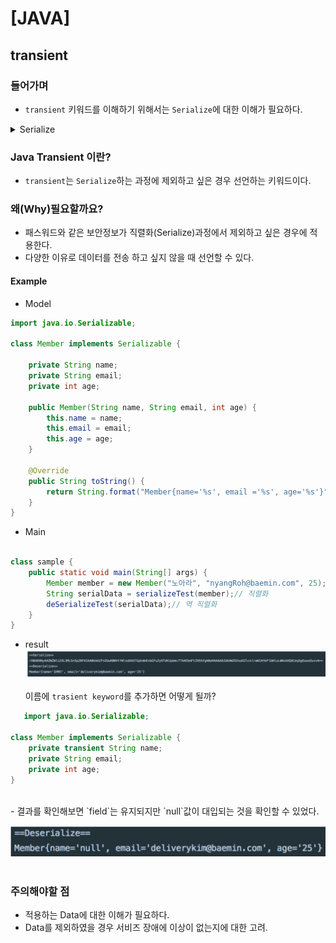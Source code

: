 # [JAVA]

## transient

### 들어가며

- `transient` 키워드를 이해하기 위해서는 `Serialize`에 대한 이해가 필요하다.

<details><summary>Serialize</summary>

1. 직렬화란
    1. 직렬화(Serialize)
        - 자바 시스템 내부에서 사용되는 `Object` 또는 `Data`를 외부의 자바 시스템에서도 사용할 수 있도록 `byte` 형태로 데이터를 변환하는 기술
        - `JVM`(Java Virtual Machine 이하 JVM)의 메모리에 상주(힙 또는 스택)되어 있는 객체 데이터를 바이트 형태로 변환하는 기술<br><br>
    2. 역직렬화(Deserialize)
        - `byte`로 변환된 `Data`를 원래대로 `Object`나 `Data`로 변환하는 기술을 역직렬화(`Deserialize`)라고 부른다.
        - 직렬화된 바이트 형태의 데이터를 객체로 변환해서 `JVM`으로 상주시키는 형태.

2. 직렬화 (Serialize) 시작하기
    1. 직렬화 조건
        - `java.io.Serializeable` 인터페이스를 상속받은 객체는 직렬화 할 수 있는 기본 조건이다.
   ```java
   import java.io.Serializable;
   public class Member implements Serializable{
        private String name;
        private String email;
        private int age;
   
    public Member(String name, String email, int age){
        this.name = name;
        this.email = email;
        this.age = age;
   } 
    @Override
    public String toString() {
        return String.format("Member{name='%s', email='%s', age='%s'}, name, email, age");
    }    }
   ```
    2. 직렬화(Serialize) 방법
        - `java.io.ObjectOutputStream`
    ```java
    import java.io.ByteArrayOutputStream;import java.io.ObjectOutputStream;import java.util.Base64;public class sampe{
        public static void main(String[] args){
        Member member = new Member("SangMoon","deliverykim@baemin.com",25);
        byte[] serializedMember;
        try(ByteArrayOutputStream byteArrayOutputStream = new ByteArrayOutputStream()){
            try(ObjectOutputStream oos = new ObjectOutputStream(byteArrayOutputStream)){
                oos.writeObject(member);
                //serializedMember => 직렬화된 member 객체
                serializedMember = byteArrayOutputStream.toByteArray();
            }
        };
        //바이트 배열로 생성된 직렬화 데이터를 base64로 로 변환
        System.out.println(Base64.getEncoder().encodeToString(serializedMember));
        }
     }
    ```
    1. 역직렬화(Deserialize) 시작하기
        1. 역직렬화(Deserialize) 조건
            1. 직렬화 대상이 된 객체의 클래스가 클래스 패스에 존재해야 하며 `import`되어 있어야 한다.
            2. 중요한 점은 직렬화와 역직렬화를 진행하는 시스템이 서로 다를 수 있다는 것을 반드시 고려해야한다.
            3. 자바 직렬화 대상 객체는 동일한 `serialVersionUID`를 가지고 있어야 한다.
                1. `private static final long serialVersionUID = 1L;`
            4. `serialVersionUID` 이 왜 필요한지 자세한 내용은 아래에 추가한다.
        2. 역직렬화 (Deserialize) 방법
            1. `java.io.ObjectInputStream`을 사용하여 역직렬화를 진행한다.
           ```java
             import java.io.ByteArrayInputStream;
             import java.io.ObjectInputStream;
             import java.lang.reflect.Member;
             import java.util.Base64;
             public class sample{
                 public static void main(String[] args){
                   //직렬화 예제에서 생성된 base64 데이터
                   String base64member = "...생략";
                   byte[] serializedMember = Base64.getDecoder().decode(base64member);
                   try(ByteArrayInputStream byteArrayInputStream = new ByteArrayInputStream(serializedMember)){
                      try(ObjectInputStream objectInputStream = new ObjectInputStream(byteArrayInputStream)){
                          Object objectMember = objectInputStream.readObject();
                          Member member = (Member) objectMember;
                          System.out.println(member);          
                             }
                      }
                 }
        
           }
           ```
        3. 다른 `Format`의 직렬화
            1. ![img.png](img.png)
                1. 직렬화 방법에는 여러 Format이 존재한다.
                    1. 표형태의 다량의 데이터를 직렬화 할대는 CSV 형태
                    2. 구조적인 데이터는 `XML`, `JSON` 형태
        4. CSV
            1. 데이터를 표현하는 가장 많이 사용 되는 방법 중 하나로 콤마(,) 기준으로 데이터를 구분하는 방법이다.
                1. Moon,SangMoonRoh,Seoul,Korea ->[Moon,SangMoonRoh,Seoul,Korea]
            2. ```java
                Member member= new Member("김배민","deliverykim@baemin.com",25);
                //member 객체를 csv로 변환
                String csv = String.format("%s,%s.%d",member.getName(), member.getEmail(),member.getAge());
                System.out.println(csv);
            ```
            3. ApacheCommons CSV
            4. opencsv
        5. JSON
            1. JSON이란?
            2. ```java
            Member member = new Member("김배민","deliverykim@baemin.com",25);
            //member 객체를 json으로 변환
            String json = string.format(
            "{\"name\":.\"%s\",\"email\":\"%s\",\"age\":%d}",
            member.getName(), member.getEmail(), member.getAge());
            System .out.println(json);
            ```
            3. Jackson
            4. Gson<br><br>

        6. 자바의 직렬화는 왜 사용하는가?<br><br>
            1. 복잡한 데이터 구조의 클래스의 객체라도 직렬화 기본 조건만 지키면 큰 작업 없이 바로 직렬화, 역직렬화가 가능하다.
            2. 데이터 타입이 자동으로 맞춰지기 때문에 관련 부분에 큰 신경을 쓰지 않아도 된다.<br><br>
        7. 어디에 사용 되는가?
            1. 서블릿세션 (Servlet Session)<
                1. 세션을 서블릿 메모리 위에서 운용한다면 직렬화를 필요로 하지 않지만, 파일로 저장하거나 세션 클러스터링, DB를 저장하는 옵션 등을 선택하게 되면 세션 자체가 직렬화가 되어 저장되어
                   전달된다.
            2. 캐시(Cache)
                1. Ehcache, Redis, Memcached 라이브러리 시스템에 많이 사용된다.<br><br>
            3. 자바 RMI(Remote Method Invocation)
                1. 원격 시스템 간의 메시지 교환을 위해서 사용하는 자바에서 지원하는 기술<br><br>
        8. 자바의 직렬화 단점?<br><br>
            1. 역직렬화시 클래스 구조 변경 문제
                1. 기존 멤버 클래스를 직렬화한다.<br>

                2. ```java
                    import java.io.Serializable;
                    public class Member implements Serializable{
                        private String name;
                        private String email;
                        private int age;
                    //생략
                    }
               ```
                3. 직렬화한 Data
                    1. `rO0ABXNyABp3b293YWhhbi5ibG9nLmV4YW0xLk1lbWJlcgAAAAAAAAABAgAESQADYWdlSQAEYWdlMkwABWVtYWlsdAASTGphdmEvbGFuZy9TdHJpbmc7TAAEbmFtZXEAfgABeHAAAAAZAAAAAHQAFmRlbGl2ZXJ5a2ltQGJhZW1pbi5jb210AAnquYDrsLDrr7w=` <br><br>
                    2. 멤버 클래스에서 속성을 추가한다.
                        1. ```java
                     import java.io.Serializable;
                     public class Member implements Serializable{
                        private String name;
                        private String email;
                        private int age;
                        // phone 속성을 추가
                        private String phone;
                     }
                     ```
                        2. 직렬화한 Data를 역직렬화하면 어떤 결과가 나올까? 결과는 `java.io.InvalidClassException`이 발생한다.
                        3. 위에서 언급했던 것처럼 직렬화 하는 시스템과 역직렬화 하는 시스템이 다른 경우에 발생하는 문제다.
                        4. 각 시스템에서 사용하고 있는 모델의 버젼 차이가 발생했을 경우에 생기는 문제다.<br><br>
                    3. 해결하기 위해서는<br>
                        1. 모델의 버젼간의 호환성을 유지하기 위해서는 `SUID(serialVersionUID)`를 정의해야 한다.
                        2. Default는 클래스의 기본 해쉬값을 사용한다.>>>>>???<br><br>
                    4. 또 다른 문제
                        1. `String` - `StringBuilder`,`int` => `long`으로 변경해도 역직렬화에서 `Exception`이 발생한다.
                        2. 자바 직렬화는 상당히 타입에 엄격하다 .
                        3. 멤버 변수가 빠지게 된다면 `Exception`대신 `null`값이 들어가는 것을 확인할 수 있다.<br><br>
                    5. 직렬화 Data Size 문제
                        1. ```java
                        {"name":"김배민","email":"deliveryKim@baemin.com","age":25}
                        serializedMember (byte size =146)
                        json (byte size = 62)
                     ```
                        2. 아주 간단한 객체의 내용도 2배이상의 차이를 확인할 수 있다.
                        3. 일반적인 메모리기반의 `Cache`에서는 `Data`를 저장할 수 있는 용량의 한계가 있기 때문에 `Json`형태와 같은 경량화된 직렬화 하는것도 좋은
                           방법이다.<br><br>
                    6. 정리하며
                        1. 외부 저장소로 저장되는 데이터는 짧은 만료시간의 데이터를 제외하고 자바 직렬화 사용을 지양한다.
                        2. 역직렬화시 반드시 예외가 생긴다는 것을 생각하고 개발해야한다.
                        3. 자주 변경되는 비즈니스적인 데이터를 자바 직렬화하지 않는다.
                        4. 긴 만료 시간을 가지는 데이터는 `JSON`등 다른 포맷을 사용하여 저장한다.

</details>

### Java Transient 이란?

- `transient`는 `Serialize`하는 과정에 제외하고 싶은 경우 선언하는 키워드이다.

### 왜(Why)필요할까요?

- 패스워드와 같은 보안정보가 직렬화(Serialize)과정에서 제외하고 싶은 경우에 적용한다.
- 다양한 이유로 데이터를 전송 하고 싶지 않을 때 선언할 수 있다.

#### Example

- Model

```java
import java.io.Serializable;

class Member implements Serializable {

    private String name;
    private String email;
    private int age;

    public Member(String name, String email, int age) {
        this.name = name;
        this.email = email;
        this.age = age;
    }

    @Override
    public String toString() {
        return String.format("Member{name='%s', email ='%s', age='%s'}", name, email, age);
    }
}
```

- Main

```java

class sample {
    public static void main(String[] args) {
        Member member = new Member("노아라", "nyangRoh@baemin.com", 25); // Model 객체
        String serialData = serializeTest(member);// 직렬화
        deSerializeTest(serialData);// 역 직렬화
    }
}
```

- result
  ![img_1.png](img_1.png)<br><br>
  이름에 `trasient keyword`를 추가하면 어떻게 될까?

```java
   import java.io.Serializable;

class Member implements Serializable {
    private transient String name;
    private String email;
    private int age;
}
```
<br>
- 결과를 확인해보면 `field`는 유지되지만 `null`값이 대입되는 것을 확인할 수 있었다.<br>

![img_2.png](img_2.png)<br><br>
### 주의해야할 점
   - 적용하는 Data에 대한 이해가 필요하다.
   - Data를 제외하였을 경우 서비즈 장애에 이상이 없는지에 대한 고려.